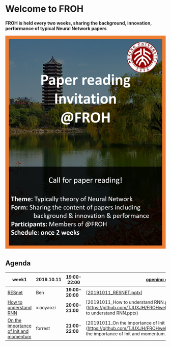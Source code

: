 # Welcome to FROH
**FROH is held every two weeks, sharing the background, innovation, performance of typical Neural Network papers**


![FROH Logo](/FROH.png)
## Agenda

| **week1**|**2019.10.11**|**19:00-22:00**|[opening ceremony](https://github.com/TJUXJH/FROHwebsite/blob/master/ppt/20191011_Agenda_first_conference.ppt)|
|--------------------------|-------------------|-----------------------|--------------------------|
|[RESnet](https://arxiv.org/pdf/1512.03385v1.pdf)|Ben |**19:00-20:00**|[[20191011_RESNET.pptx](https://github.com/TJUXJH/FROHwebsite/blob/master/ppt/20191011_RESNET.pptx)]|
|[How to understand RNN]()|xiaoyaozi| **20:00-21:00** |[20191011_How to understand RNN.pptx](https://github.com/TJUXJH/FROHwebsite/blob/master/ppt/20191011_How to understand RNN.pptx)|
|[On the importance of Init and momentum]()|forrest| **21:00-22:00** |[20191011_On the importance of Init and momentum.pptx](https://github.com/TJUXJH/FROHwebsite/blob/master/ppt/20191011_On the importance of Init and momentum.pptx)|



